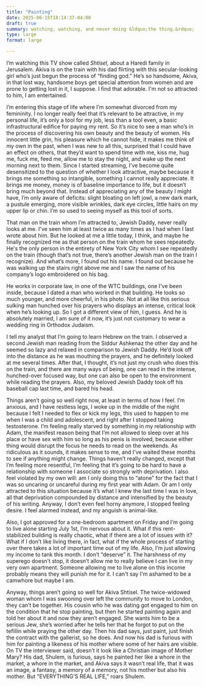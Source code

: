 ```yaml
---
title: "Painting"
date: 2025-06-15T18:14:37-04:00
draft: true
summary: watching, watching, and never doing &ldquo;the thing.&rdquo;
type: large
format: large

---
```


I’m watching this TV show called *Shtisel,* about a Haredi family in Jerusalem. Akiva is on the train with his dad flirting with this secular-looking girl who’s just begun the process of “finding god.” He’s so handsome, Akiva, in that lost way, handsome boys get special attention from women and are prone to getting lost in it, I suppose. I find that adorable. I'm not so attracted to him, I am entertained.

I’m entering this stage of life where I’m somewhat divorced from my femininity. I no longer really feel that it’s relevant to be attractive, in my personal life, it’s only a tool for my job, less than a tool even, a basic infrastructural edifice for paying my rent. So it’s nice to see a man who’s in the process of discovering his own beauty and the beauty of women. His innocent little grin, his pleasure which he cannot hide, it makes me think of my own in the past, when I was new to all this, surprised that I could have an effect on others, that they’d want to spend time with me, kiss me, hug me, fuck me, feed me, allow me to stay the night, and wake up the next morning next to them. Since I started streaming, I’ve become quite desensitized to the question of whether I look attractive, maybe because it brings me something so intangible, something I cannot really appreciate. It brings me money, money is of baseline importance to life, but it doesn’t bring much beyond that. Instead of appreciating any of the beauty I might have, I’m only aware of deficits: slight bloating on left jowl, a new dark mark, a pustule emerging, more visible wrinkles, dark eye circles, little hairs on my upper lip or chin. I’m so used to seeing myself as this tool of sorts.

That man on the train whom I’m attracted to, Jewish Daddy, never really looks at me. I've seen him at least twice as many times as I had when I last wrote about him. But he looked at me a little today, I think, and maybe he finally recognized me as that person on the train whom he sees repeatedly. He's the only person in the entirety of New York City whom I see repeatedly on the train (though that’s not true, there’s another Jewish man on the train I recognize). And what’s more, I found out his name. I found out because he was walking up the stairs right above me and I saw the name of his company’s logo embroidered on his bag.

He works in corporate law, in one of the WTC buildings, one I've been inside, because I dated a man who worked in that building. He looks so much younger, and more cheerful, in his photo. Not at all like this serious sulking man hunched over his prayers who displays an intense, critical look when he’s looking up. So I got a different view of him, I guess. And he is absolutely married, I am sure of it now, it’s just not customary to wear a wedding ring in Orthodox Judaism.

I tell my analyst that I’m going to learn Hebrew on the train. I observed a second Jewish man reading from the Siddur Ashkenaz the other day and he seemed so lazy and relaxed in comparison to Jewish Daddy. He’d look off into the distance as he was mouthing the prayers, and he definitely looked at me several times. After that, I thought, it’s not just my crush who does this on the train, and there are many ways of being, one can read in the intense, hunched-over focused way, but one can also be open to the environment while reading the prayers. Also, my beloved Jewish Daddy took off his baseball cap last time, and bared his head.

Things aren’t going so well right now, at least in terms of how I feel. I’m anxious, and I have restless legs, I woke up in the middle of the night because I felt I needed to flex or kick my legs, this used to happen to me when I was a child and adolescent, and right after I stopped taking testosterone. I’m feeling really starved by something in my relationship with Adam, the manifest reason being that I’m not allowed to sleep over at his place or have sex with him so long as his penis is involved, because either thing would disrupt the focus he needs to read on the weekends. As ridiculous as it sounds, it makes sense to me, and I’ve waited these months to see if anything might change. Things haven’t really changed, except that I’m feeling more resentful, I’m feeling that it’s going to be hard to have a relationship with someone I associate so strongly with deprivation. I also feel violated by my own will: am I only doing this to “atone” for the fact that I was so uncaring or uncareful during my first year with Adam. Or am I only attracted to this situation because it’s what I knew the last time I was in love, all that deprivation compounded by distance and intensified by the beauty of his writing. Anyway, I don’t even feel horny anymore, I stopped feeling desire. I feel alarmed instead, and my anguish is animal-like.

Also, I got approved for a one-bedroom apartment on Friday and I’m going to live alone starting July 1st, I’m nervous about it. What if this rent-stabilized building is really chaotic, what if there are a lot of issues with it? What if I don’t like living there, in fact, what if the whole process of starting over there takes a lot of important time out of my life. Also, I’m just allowing my income to tank this month. I don’t “deserve” it. The harshness of my superego doesn’t stop, it doesn’t allow me to really believe I can live in my very own apartment. Someone allowing me to live alone on this income probably means they will punish me for it. I can't say I'm ashamed to be a camwhore but maybe I am.


Anyway, things aren’t going so well for Akiva Shtisel. The twice-widowed woman whom I was swooning over left the community to move to London, they can’t be together. His cousin who he was dating got engaged to him on the condition that he stop painting, but then he started painting again and told her about it and now they aren’t engaged. She wants him to be a serious Jew, she’s worried after he tells her that he forgot to put on the tefillin while praying the other day. Then his dad says, just paint, just finish the contract with the gallerist, so he does. And now his dad is furious with him for painting a likeness of his mother where some of her hairs are visible. On TV the interviewer said, doesn’t it look like a Christian image of Mother Mary? His dad, Shulem, is furious, says he painted her like a whore in the market, a whore in the market, and Akiva says it wasn’t real life, that it was an image, a fantasy, a memory of a memory, not his mother but also his mother. But "EVERYTHING'S REAL LIFE,” roars Shulem.